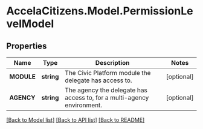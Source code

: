 # AccelaCitizens.Model.PermissionLevelModel
## Properties

Name | Type | Description | Notes
------------ | ------------- | ------------- | -------------
**MODULE** | **string** | The Civic Platform module the delegate has access to. | [optional] 
**AGENCY** | **string** | The agency the delegate has access to, for a multi-agency environment. | [optional] 

[[Back to Model list]](../README.md#documentation-for-models) [[Back to API list]](../README.md#documentation-for-api-endpoints) [[Back to README]](../README.md)


